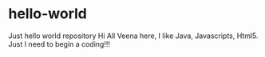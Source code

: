 # hello-world
Just hello world repository
Hi All 
Veena here, I like Java, Javascripts, Html5.
Just I need to begin a coding!!!
